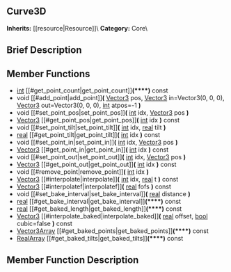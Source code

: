 ##  Curve3D  
**Inherits:** [[resource|Resource]]\\
**Category:** Core\\
##  Brief Description  

##  Member Functions 
  * [int](class_int) [[#get_point_count|get_point_count]]**(****)** const
  * void [[#add_point|add_point]]**(** [Vector3](class_vector3) pos, [Vector3](class_vector3) in=Vector3(0, 0, 0), [Vector3](class_vector3) out=Vector3(0, 0, 0), [int](class_int) atpos=-1 **)**
  * void [[#set_point_pos|set_point_pos]]**(** [int](class_int) idx, [Vector3](class_vector3) pos **)**
  * [Vector3](class_vector3) [[#get_point_pos|get_point_pos]]**(** [int](class_int) idx **)** const
  * void [[#set_point_tilt|set_point_tilt]]**(** [int](class_int) idx, [real](class_real) tilt **)**
  * [real](class_real) [[#get_point_tilt|get_point_tilt]]**(** [int](class_int) idx **)** const
  * void [[#set_point_in|set_point_in]]**(** [int](class_int) idx, [Vector3](class_vector3) pos **)**
  * [Vector3](class_vector3) [[#get_point_in|get_point_in]]**(** [int](class_int) idx **)** const
  * void [[#set_point_out|set_point_out]]**(** [int](class_int) idx, [Vector3](class_vector3) pos **)**
  * [Vector3](class_vector3) [[#get_point_out|get_point_out]]**(** [int](class_int) idx **)** const
  * void [[#remove_point|remove_point]]**(** [int](class_int) idx **)**
  * [Vector3](class_vector3) [[#interpolate|interpolate]]**(** [int](class_int) idx, [real](class_real) t **)** const
  * [Vector3](class_vector3) [[#interpolatef|interpolatef]]**(** [real](class_real) fofs **)** const
  * void [[#set_bake_interval|set_bake_interval]]**(** [real](class_real) distance **)**
  * [real](class_real) [[#get_bake_interval|get_bake_interval]]**(****)** const
  * [real](class_real) [[#get_baked_length|get_baked_length]]**(****)** const
  * [Vector3](class_vector3) [[#interpolate_baked|interpolate_baked]]**(** [real](class_real) offset, [bool](class_bool) cubic=false **)** const
  * [Vector3Array](class_vector3array) [[#get_baked_points|get_baked_points]]**(****)** const
  * [RealArray](class_realarray) [[#get_baked_tilts|get_baked_tilts]]**(****)** const
##  Member Function Description  
